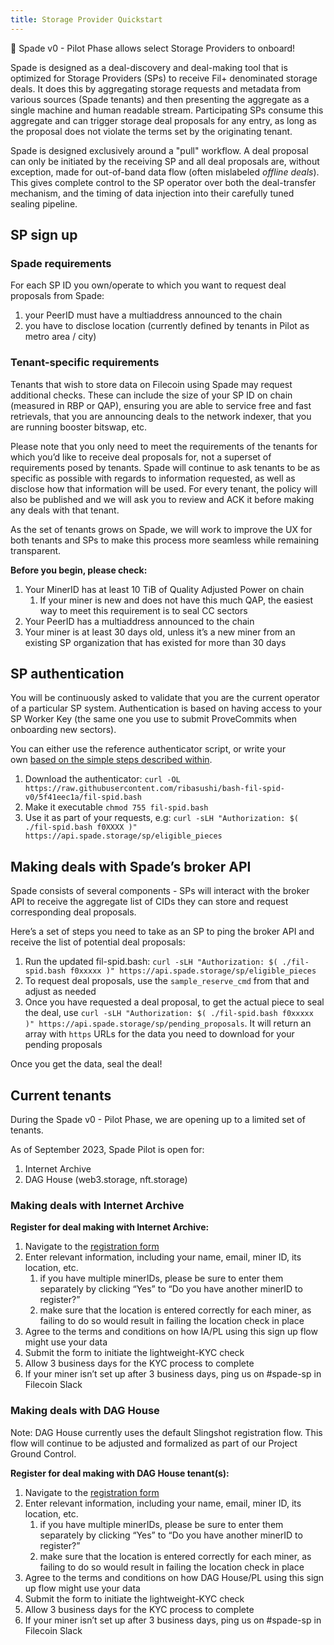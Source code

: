 ```yaml
---
title: Storage Provider Quickstart
---
```


🎉 Spade v0 - Pilot Phase allows select Storage Providers to onboard!

Spade is designed as a deal-discovery and deal-making tool that is optimized for Storage Providers (SPs) to receive Fil+ denominated storage deals. It does this by aggregating storage requests and metadata from various sources (Spade tenants) and then presenting the aggregate as a single machine and human readable stream. Participating SPs consume this aggregate and can trigger storage deal proposals for any entry, as long as the proposal does not violate the terms set by the originating tenant.

Spade is designed exclusively around a "pull" workflow. A deal proposal can only be initiated by the receiving SP and all deal proposals are, without exception, made for out-of-band data flow (often mislabeled *offline deals*). This gives complete control to the SP operator over both the deal-transfer mechanism, and the timing of data injection into their carefully tuned sealing pipeline.

## SP sign up

### Spade requirements

For each SP ID you own/operate to which you want to request deal proposals from Spade:

1. your PeerID must have a multiaddress announced to the chain
2. you have to disclose location (currently defined by tenants in Pilot as metro area / city)

### Tenant-specific requirements

Tenants that wish to store data on Filecoin using Spade may request additional checks. These can include the size of your SP ID on chain (measured in RBP or QAP), ensuring you are able to service free and fast retrievals, that you are announcing deals to the network indexer, that you are running booster bitswap, etc.

Please note that you only need to meet the requirements of the tenants for which you’d like to receive deal proposals for, not a superset of requirements posed by tenants. Spade will continue to ask tenants to be as specific as possible with regards to information requested, as well as disclose how that information will be used. For every tenant, the policy will also be published and we will ask you to review and ACK it before making any deals with that tenant.

As the set of tenants grows on Spade, we will work to improve the UX for both tenants and SPs to make this process more seamless while remaining transparent.

**Before you begin, please check:**

1. Your MinerID has at least 10 TiB of Quality Adjusted Power on chain
    1. If your miner is new and does not have this much QAP, the easiest way to meet this requirement is to seal CC sectors
2. Your PeerID has a multiaddress announced to the chain
3. Your miner is at least 30 days old, unless it’s a new miner from an existing SP organization that has existed for more than 30 days

## SP authentication

You will be continuously asked to validate that you are the current operator of a particular SP system. Authentication is based on having access to your SP Worker Key (the same one you use to submit ProveCommits when onboarding new sectors).

You can either use the reference authenticator script, or write your own [based on the simple steps described within](https://github.com/ribasushi/bash-fil-spid-v0/blob/5f41eec1a/fil-spid.bash#L13-L33).

1. Download the authenticator: `curl -OL https://raw.githubusercontent.com/ribasushi/bash-fil-spid-v0/5f41eec1a/fil-spid.bash`
2. Make it executable `chmod 755 fil-spid.bash`
3. Use it as part of your requests, e.g: `curl -sLH "Authorization: $( ./fil-spid.bash f0XXXX )" https://api.spade.storage/sp/eligible_pieces`

## Making deals with Spade’s broker API

Spade consists of several components - SPs will interact with the broker API to receive the aggregate list of CIDs they can store and request corresponding deal proposals.

Here’s a set of steps you need to take as an SP to ping the broker API and receive the list of potential deal proposals:

1. Run the updated fil-spid.bash: `curl -sLH "Authorization: $( ./fil-spid.bash f0xxxxx )" https://api.spade.storage/sp/eligible_pieces`
2. To request deal proposals, use the `sample_reserve_cmd` from that and adjust as needed
3. Once you have requested a deal proposal, to get the actual piece to seal the deal, use `curl -sLH "Authorization: $( ./fil-spid.bash f0xxxxx )" https://api.spade.storage/sp/pending_proposals`. It will return an array with `https` URLs for the data you need to download for your pending proposals

Once you get the data, seal the deal!

## Current tenants

During the Spade v0 - Pilot Phase, we are opening up to a limited set of tenants.

As of September 2023, Spade Pilot is open for:

1. Internet Archive
2. DAG House (web3.storage, nft.storage)

### Making deals with Internet Archive

**Register for deal making with Internet Archive:**

1. Navigate to the [registration form](https://docs.google.com/forms/d/e/1FAIpQLSdfoOs5GTTdl8-8Wc65J-J8ArzCP7HYPPcAVlbbEO9-mAM5mQ/viewform)
2. Enter relevant information, including your name, email, miner ID, its location, etc.
    1. if you have multiple minerIDs, please be sure to enter them separately by clicking “Yes” to “Do you have another minerID to register?”
    2. make sure that the location is entered correctly for each miner, as failing to do so would result in failing the location check in place
3. Agree to the terms and conditions on how IA/PL using this sign up flow might use your data
4. Submit the form to initiate the lightweight-KYC check
5. Allow 3 business days for the KYC process to complete
6. If your miner isn’t set up after 3 business days, ping us on #spade-sp in Filecoin Slack

### Making deals with DAG House

Note: DAG House currently uses the default Slingshot registration flow. This flow will continue to be adjusted and formalized as part of our Project Ground Control.

**Register for deal making with DAG House tenant(s):**

1. Navigate to the [registration form](https://forms.gle/JE3f3QCpfBETE7ks8)
2. Enter relevant information, including your name, email, miner ID, its location, etc.
    1. if you have multiple minerIDs, please be sure to enter them separately by clicking “Yes” to “Do you have another minerID to register?”
    2. make sure that the location is entered correctly for each miner, as failing to do so would result in failing the location check in place
3. Agree to the terms and conditions on how DAG House/PL using this sign up flow might use your data
4. Submit the form to initiate the lightweight-KYC check
5. Allow 3 business days for the KYC process to complete
6. If your miner isn’t set up after 3 business days, ping us on #spade-sp in Filecoin Slack
